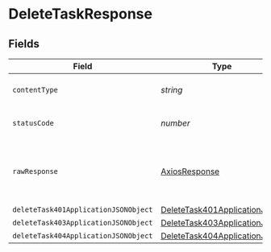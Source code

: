 # DeleteTaskResponse


## Fields

| Field                                                                                   | Type                                                                                    | Required                                                                                | Description                                                                             |
| --------------------------------------------------------------------------------------- | --------------------------------------------------------------------------------------- | --------------------------------------------------------------------------------------- | --------------------------------------------------------------------------------------- |
| `contentType`                                                                           | *string*                                                                                | :heavy_check_mark:                                                                      | HTTP response content type for this operation                                           |
| `statusCode`                                                                            | *number*                                                                                | :heavy_check_mark:                                                                      | HTTP response status code for this operation                                            |
| `rawResponse`                                                                           | [AxiosResponse](https://axios-http.com/docs/res_schema)                                 | :heavy_minus_sign:                                                                      | Raw HTTP response; suitable for custom response parsing                                 |
| `deleteTask401ApplicationJSONObject`                                                    | [DeleteTask401ApplicationJSON](../../models/operations/deletetask401applicationjson.md) | :heavy_minus_sign:                                                                      | Unauthenticated                                                                         |
| `deleteTask403ApplicationJSONObject`                                                    | [DeleteTask403ApplicationJSON](../../models/operations/deletetask403applicationjson.md) | :heavy_minus_sign:                                                                      | Forbidden                                                                               |
| `deleteTask404ApplicationJSONObject`                                                    | [DeleteTask404ApplicationJSON](../../models/operations/deletetask404applicationjson.md) | :heavy_minus_sign:                                                                      | Not Found                                                                               |